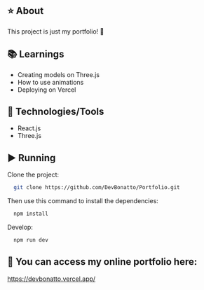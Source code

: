 ## ⭐ About
This project is just my portfolio! 🚀

## 📚 Learnings
- Creating models on Three.js
- How to use animations
- Deploying on Vercel

## 🚀 Technologies/Tools
- React.js
- Three.js

## ▶️ Running
Clone the project:
```bash
  git clone https://github.com/DevBonatto/Portfolio.git
```

Then use this command to install the dependencies:
```bash
  npm install
```

Develop:
```bash
  npm run dev
```

## 💼 You can access my online portfolio here:
https://devbonatto.vercel.app/